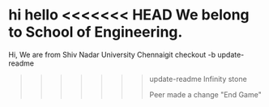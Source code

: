 hi hello
<<<<<<< HEAD
We belong to School of Engineering.
=======
Hi, We are from Shiv Nadar University Chennaigit checkout -b update-readme
>>>>>>> update-readme
Infinity stone
>>>>>>>
>>>>>>> Peer made a change "End Game" 
